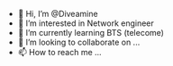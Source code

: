 - 👋 Hi, I’m @Diveamine
- 👀 I’m interested in Network engineer
- 🌱 I’m currently learning  BTS  (telecome)
- 💞️ I’m looking to collaborate on ...
- 📫 How to reach me ...

<!---
Diveamine/Diveamine is a ✨ special ✨ repository because its `README.md` (this file) appears on your GitHub profile.
You can click the Preview link to take a look at your changes.
--->
